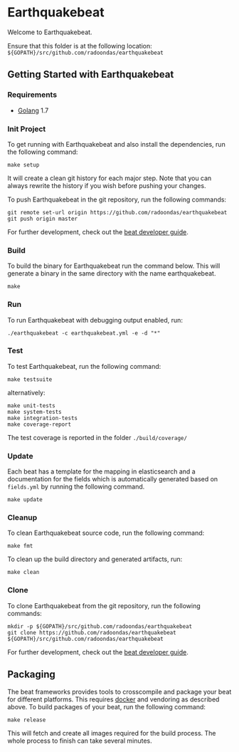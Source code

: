 # Earthquakebeat

Welcome to Earthquakebeat.

Ensure that this folder is at the following location:
`${GOPATH}/src/github.com/radoondas/earthquakebeat`

## Getting Started with Earthquakebeat

### Requirements

* [Golang](https://golang.org/dl/) 1.7

### Init Project
To get running with Earthquakebeat and also install the
dependencies, run the following command:

```
make setup
```

It will create a clean git history for each major step. Note that you can always rewrite the history if you wish before pushing your changes.

To push Earthquakebeat in the git repository, run the following commands:

```
git remote set-url origin https://github.com/radoondas/earthquakebeat
git push origin master
```

For further development, check out the [beat developer guide](https://www.elastic.co/guide/en/beats/libbeat/current/new-beat.html).

### Build

To build the binary for Earthquakebeat run the command below. This will generate a binary
in the same directory with the name earthquakebeat.

```
make
```


### Run

To run Earthquakebeat with debugging output enabled, run:

```
./earthquakebeat -c earthquakebeat.yml -e -d "*"
```


### Test

To test Earthquakebeat, run the following command:

```
make testsuite
```

alternatively:
```
make unit-tests
make system-tests
make integration-tests
make coverage-report
```

The test coverage is reported in the folder `./build/coverage/`

### Update

Each beat has a template for the mapping in elasticsearch and a documentation for the fields
which is automatically generated based on `fields.yml` by running the following command.

```
make update
```


### Cleanup

To clean  Earthquakebeat source code, run the following command:

```
make fmt
```

To clean up the build directory and generated artifacts, run:

```
make clean
```


### Clone

To clone Earthquakebeat from the git repository, run the following commands:

```
mkdir -p ${GOPATH}/src/github.com/radoondas/earthquakebeat
git clone https://github.com/radoondas/earthquakebeat ${GOPATH}/src/github.com/radoondas/earthquakebeat
```


For further development, check out the [beat developer guide](https://www.elastic.co/guide/en/beats/libbeat/current/new-beat.html).


## Packaging

The beat frameworks provides tools to crosscompile and package your beat for different platforms. This requires [docker](https://www.docker.com/) and vendoring as described above. To build packages of your beat, run the following command:

```
make release
```

This will fetch and create all images required for the build process. The whole process to finish can take several minutes.
